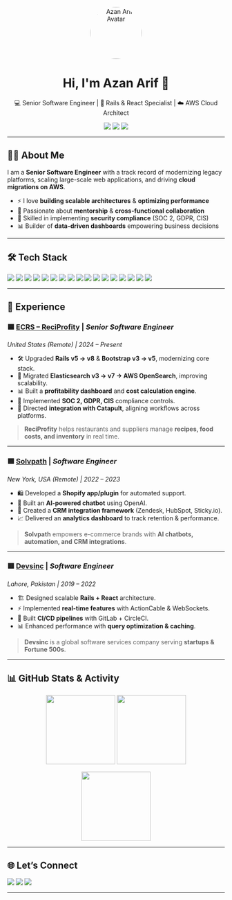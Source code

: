 <!-- Profile Header -->
<p align="center">
  <img src="![6BD8B9F7-C45F-481E-8DC3-E387E8F65346](https://github.com/user-attachments/assets/ea6a9fe1-670c-4a99-86a2-15dbb8c3919a)
" width="120" height="120" style="border-radius:50%" alt="Azan Arif Avatar"/>
</p>

<h1 align="center">Hi, I'm Azan Arif 👋</h1>
<p align="center">
  💻 Senior Software Engineer | 🚀 Rails & React Specialist | ☁️ AWS Cloud Architect
</p>

<p align="center">
  <a href="mailto:azan.butt.dev@gmail.com"><img src="https://img.shields.io/badge/Email-azan.butt.dev%40gmail.com-red?style=flat-square&logo=gmail"></a>
  <a href="https://linkedin.com/in/azandev"><img src="https://img.shields.io/badge/LinkedIn-azandev-blue?style=flat-square&logo=linkedin"></a>
  <a href="https://github.com/pro-dev-azan"><img src="https://img.shields.io/badge/GitHub-pro--dev--azan-black?style=flat-square&logo=github"></a>
</p>

---

## 👨‍💻 About Me
I am a **Senior Software Engineer** with a track record of modernizing legacy platforms, scaling large-scale web applications, and driving **cloud migrations on AWS**.  

- ⚡ I love **building scalable architectures** & **optimizing performance**  
- 🤝 Passionate about **mentorship** & **cross-functional collaboration**  
- 🔐 Skilled in implementing **security compliance** (SOC 2, GDPR, CIS)  
- 📊 Builder of **data-driven dashboards** empowering business decisions  

---

## 🛠️ Tech Stack

<p>
  <!-- Backend -->
  <img src="https://img.shields.io/badge/Ruby%20on%20Rails-D30001?style=for-the-badge&logo=ruby-on-rails&logoColor=white"/>
  <img src="https://img.shields.io/badge/GraphQL-E434AA?style=for-the-badge&logo=graphql&logoColor=white"/>
  <img src="https://img.shields.io/badge/Node.js-339933?style=for-the-badge&logo=nodedotjs&logoColor=white"/>
  
  <!-- Frontend -->
  <img src="https://img.shields.io/badge/React-61DAFB?style=for-the-badge&logo=react&logoColor=black"/>
  <img src="https://img.shields.io/badge/Next.js-000000?style=for-the-badge&logo=nextdotjs&logoColor=white"/>
  <img src="https://img.shields.io/badge/Vue.js-42b883?style=for-the-badge&logo=vue.js&logoColor=white"/>
  <img src="https://img.shields.io/badge/Angular-DD0031?style=for-the-badge&logo=angular&logoColor=white"/>

  <!-- Databases -->
  <img src="https://img.shields.io/badge/PostgreSQL-316192?style=for-the-badge&logo=postgresql&logoColor=white"/>
  <img src="https://img.shields.io/badge/MySQL-4479A1?style=for-the-badge&logo=mysql&logoColor=white"/>
  <img src="https://img.shields.io/badge/MongoDB-4EA94B?style=for-the-badge&logo=mongodb&logoColor=white"/>
  <img src="https://img.shields.io/badge/DynamoDB-4053D6?style=for-the-badge&logo=amazon-dynamodb&logoColor=white"/>

  <!-- DevOps -->
  <img src="https://img.shields.io/badge/AWS-232F3E?style=for-the-badge&logo=amazon-aws&logoColor=white"/>
  <img src="https://img.shields.io/badge/Docker-2496ED?style=for-the-badge&logo=docker&logoColor=white"/>
  <img src="https://img.shields.io/badge/CircleCI-343434?style=for-the-badge&logo=circleci&logoColor=white"/>
  <img src="https://img.shields.io/badge/GitHub%20Actions-2088FF?style=for-the-badge&logo=github-actions&logoColor=white"/>

  <!-- Other -->
  <img src="https://img.shields.io/badge/ElasticSearch-005571?style=for-the-badge&logo=elasticsearch&logoColor=white"/>
  <img src="https://img.shields.io/badge/Kafka-000?style=for-the-badge&logo=apache-kafka&logoColor=white"/>
</p>

---

## 💼 Experience

### 🟦 [ECRS – ReciProfity](https://reciprofity.com/) | *Senior Software Engineer*  
*United States (Remote) | 2024 – Present*  

- 🛠 Upgraded **Rails v5 → v8** & **Bootstrap v3 → v5**, modernizing core stack.  
- 🔎 Migrated **Elasticsearch v3 → v7 → AWS OpenSearch**, improving scalability.  
- 📊 Built a **profitability dashboard** and **cost calculation engine**.  
- 🔐 Implemented **SOC 2, GDPR, CIS** compliance controls.  
- 🤝 Directed **integration with Catapult**, aligning workflows across platforms.  

> **ReciProfity** helps restaurants and suppliers manage **recipes, food costs, and inventory** in real time.  

---

### 🟩 [Solvpath](https://solvpath.com/) | *Software Engineer*  
*New York, USA (Remote) | 2022 – 2023*  

- 🛍 Developed a **Shopify app/plugin** for automated support.  
- 🤖 Built an **AI-powered chatbot** using OpenAI.  
- 🔗 Created a **CRM integration framework** (Zendesk, HubSpot, Sticky.io).  
- 📈 Delivered an **analytics dashboard** to track retention & performance.  

> **Solvpath** empowers e-commerce brands with **AI chatbots, automation, and CRM integrations**.  

---

### 🟥 [Devsinc](https://www.devsinc.com/) | *Software Engineer*  
*Lahore, Pakistan | 2019 – 2022*  

- 🏗 Designed scalable **Rails + React** architecture.  
- ⚡ Implemented **real-time features** with ActionCable & WebSockets.  
- 🔄 Built **CI/CD pipelines** with GitLab + CircleCI.  
- 📊 Enhanced performance with **query optimization & caching**.  

> **Devsinc** is a global software services company serving **startups & Fortune 500s**.  

---

## 📊 GitHub Stats & Activity

<p align="center">
  <img src="https://github-readme-stats.vercel.app/api?username=pro-dev-azan&show_icons=true&theme=tokyonight" height="160"/>
  <img src="https://github-readme-streak-stats.herokuapp.com/?user=pro-dev-azan&theme=tokyonight" height="160"/>
</p>

<p align="center">
  <img src="https://github-readme-stats.vercel.app/api/top-langs/?username=pro-dev-azan&layout=compact&theme=tokyonight" height="160"/>
</p>

---

## 🌐 Let’s Connect  
<p>
  <a href="mailto:azan.butt.dev@gmail.com"><img src="https://img.shields.io/badge/Gmail-D14836?style=for-the-badge&logo=gmail&logoColor=white"></a>
  <a href="https://linkedin.com/in/azandev"><img src="https://img.shields.io/badge/LinkedIn-0e76a8?style=for-the-badge&logo=linkedin&logoColor=white"></a>
  <a href="https://github.com/pro-dev-azan"><img src="https://img.shields.io/badge/GitHub-333?style=for-the-badge&logo=github&logoColor=white"></a>
</p>

---
